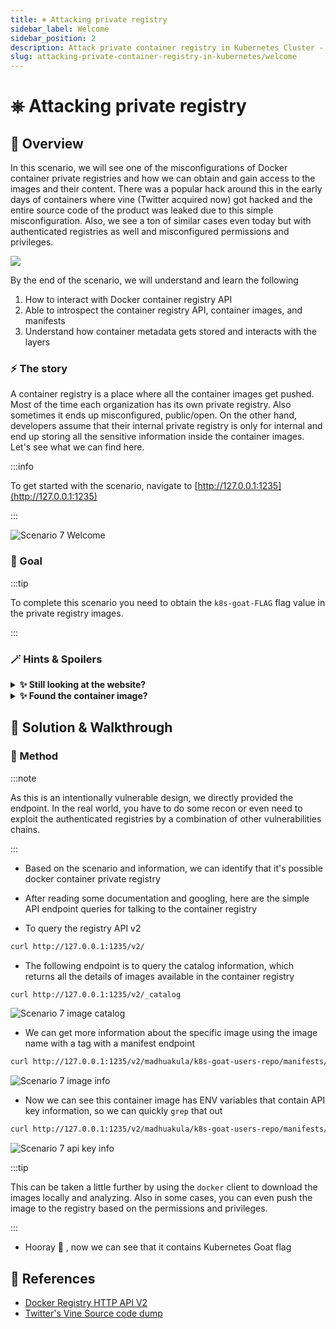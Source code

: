 ```yaml
---
title: ⎈ Attacking private registry
sidebar_label: Welcome
sidebar_position: 2
description: Attack private container registry in Kubernetes Cluster - Kubernetes Goat Scenario 🚀
slug: attacking-private-container-registry-in-kubernetes/welcome
---
```


# ⎈ Attacking private registry

## 🙌 Overview

In this scenario, we will see one of the misconfigurations of Docker container private registries and how we can obtain and gain access to the images and their content. There was a popular hack around this in the early days of containers where vine (Twitter acquired now) got hacked and the entire source code of the product was leaked due to this simple misconfiguration. Also, we see a ton of similar cases even today but with authenticated registries as well and misconfigured permissions and privileges.

![](../images/scenario-7.png)

By the end of the scenario, we will understand and learn the following

1. How to interact with Docker container registry API
2. Able to introspect the container registry API, container images, and manifests
3. Understand how container metadata gets stored and interacts with the layers

### ⚡️ The story

A container registry is a place where all the container images get pushed. Most of the time each organization has its own private registry. Also sometimes it ends up misconfigured, public/open. On the other hand, developers assume that their internal private registry is only for internal and end up storing all the sensitive information inside the container images. Let's see what we can find here.

:::info

To get started with the scenario, navigate to [http://127.0.0.1:1235](http://127.0.0.1:1235)

:::

![Scenario 7 Welcome](../images/sc-7-1.png)

### 🎯 Goal

:::tip

To complete this scenario you need to obtain the `k8s-goat-FLAG` flag value in the private registry images.

:::

### 🪄 Hints & Spoilers

<details>
  <summary><b>✨ Still looking at the website? </b></summary>
  <div>
    <div>Refer to the Docker container registry API documentation, and see how to query the REST API 🙌</div>
  </div>
</details>

<details>
  <summary><b>✨ Found the container image? </b></summary>
  <div>
    <div>Checkout the manifests file for all the metadata, variables, information and who knows may be flag as well 🎉</div>
  </div>
</details>

## 🎉 Solution & Walkthrough

### 🎲 Method

:::note

As this is an intentionally vulnerable design, we directly provided the endpoint. In the real world, you have to do some recon or even need to exploit the authenticated registries by a combination of other vulnerabilities chains.

:::

- Based on the scenario and information, we can identify that it's possible docker container private registry

- After reading some documentation and googling, here are the simple API endpoint queries for talking to the container registry

- To query the registry API v2

```bash
curl http://127.0.0.1:1235/v2/
```

- The following endpoint is to query the catalog information, which returns all the details of images available in the container registry

```bash
curl http://127.0.0.1:1235/v2/_catalog
```

![Scenario 7 image catalog](../images/sc-7-2.png)

- We can get more information about the specific image using the image name with a tag with a manifest endpoint

```bash
curl http://127.0.0.1:1235/v2/madhuakula/k8s-goat-users-repo/manifests/latest
```

![Scenario 7 image info](../images/sc-7-3.png)

- Now we can see this container image has ENV variables that contain API key information, so we can quickly `grep` that out

```bash
curl http://127.0.0.1:1235/v2/madhuakula/k8s-goat-users-repo/manifests/latest | grep -i env 
```

![Scenario 7 api key info](../images/sc-7-4.png)

:::tip

This can be taken a little further by using the `docker` client to download the images locally and analyzing. Also in some cases, you can even push the image to the registry based on the permissions and privileges.

:::

- Hooray 🥳 , now we can see that it contains Kubernetes Goat flag

## 🔖 References

- [Docker Registry HTTP API V2](https://docs.docker.com/registry/spec/api/)
- [Twitter's Vine Source code dump](https://avicoder.me/2016/07/22/Twitter-Vine-Source-code-dump/)
